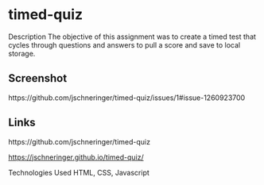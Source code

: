 # timed-quiz

Description
The objective of this assignment was to create a timed test that cycles through questions and answers to pull a score and save to local storage. 

<h2>Screenshot</h2>
https://github.com/jschneringer/timed-quiz/issues/1#issue-1260923700

<h2>Links</h2>
https://github.com/jschneringer/timed-quiz

https://jschneringer.github.io/timed-quiz/


Technologies Used
HTML, CSS, Javascript
